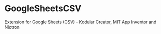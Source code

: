 # GoogleSheetsCSV
Extension for Google Sheets (CSV) - Kodular Creator, MIT App Inventor and Niotron
